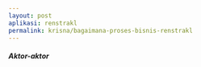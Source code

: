 ```yaml
---
layout: post
aplikasi: renstrakl
permalink: krisna/bagaimana-proses-bisnis-renstrakl
---
```


##### Aktor-aktor

